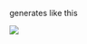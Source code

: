 generates like this


![](https://github.com/iacchus/squared-template/blob/main/square.png?raw=true)
